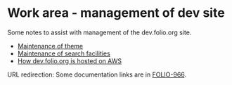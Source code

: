 # Work area - management of dev site

Some notes to assist with management of the dev.folio.org site.

* [Maintenance of theme](maintain-theme.md)
* [Maintenance of search facilities](maintain-search.md)
* [How dev.folio.org is hosted on AWS](amazon-web-services)

URL redirection: Some documentation links are in [FOLIO-966](https://issues.folio.org/browse/FOLIO-966).
